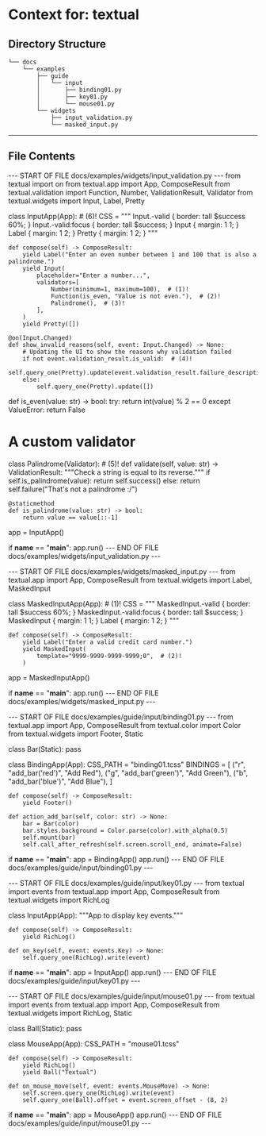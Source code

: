 # Context for: textual

## Directory Structure

```textual/
└── docs
    └── examples
        ├── guide
        │   └── input
        │       ├── binding01.py
        │       ├── key01.py
        │       └── mouse01.py
        └── widgets
            ├── input_validation.py
            └── masked_input.py
```
---

## File Contents

--- START OF FILE docs/examples/widgets/input_validation.py ---
from textual import on
from textual.app import App, ComposeResult
from textual.validation import Function, Number, ValidationResult, Validator
from textual.widgets import Input, Label, Pretty


class InputApp(App):
    # (6)!
    CSS = """
    Input.-valid {
        border: tall $success 60%;
    }
    Input.-valid:focus {
        border: tall $success;
    }
    Input {
        margin: 1 1;
    }
    Label {
        margin: 1 2;
    }
    Pretty {
        margin: 1 2;
    }
    """

    def compose(self) -> ComposeResult:
        yield Label("Enter an even number between 1 and 100 that is also a palindrome.")
        yield Input(
            placeholder="Enter a number...",
            validators=[
                Number(minimum=1, maximum=100),  # (1)!
                Function(is_even, "Value is not even."),  # (2)!
                Palindrome(),  # (3)!
            ],
        )
        yield Pretty([])

    @on(Input.Changed)
    def show_invalid_reasons(self, event: Input.Changed) -> None:
        # Updating the UI to show the reasons why validation failed
        if not event.validation_result.is_valid:  # (4)!
            self.query_one(Pretty).update(event.validation_result.failure_descriptions)
        else:
            self.query_one(Pretty).update([])


def is_even(value: str) -> bool:
    try:
        return int(value) % 2 == 0
    except ValueError:
        return False


# A custom validator
class Palindrome(Validator):  # (5)!
    def validate(self, value: str) -> ValidationResult:
        """Check a string is equal to its reverse."""
        if self.is_palindrome(value):
            return self.success()
        else:
            return self.failure("That's not a palindrome :/")

    @staticmethod
    def is_palindrome(value: str) -> bool:
        return value == value[::-1]


app = InputApp()

if __name__ == "__main__":
    app.run()
--- END OF FILE docs/examples/widgets/input_validation.py ---


--- START OF FILE docs/examples/widgets/masked_input.py ---
from textual.app import App, ComposeResult
from textual.widgets import Label, MaskedInput


class MaskedInputApp(App):
    # (1)!
    CSS = """
    MaskedInput.-valid {
        border: tall $success 60%;
    }
    MaskedInput.-valid:focus {
        border: tall $success;
    }
    MaskedInput {
        margin: 1 1;
    }
    Label {
        margin: 1 2;
    }
    """

    def compose(self) -> ComposeResult:
        yield Label("Enter a valid credit card number.")
        yield MaskedInput(
            template="9999-9999-9999-9999;0",  # (2)!
        )


app = MaskedInputApp()

if __name__ == "__main__":
    app.run()
--- END OF FILE docs/examples/widgets/masked_input.py ---


--- START OF FILE docs/examples/guide/input/binding01.py ---
from textual.app import App, ComposeResult
from textual.color import Color
from textual.widgets import Footer, Static


class Bar(Static):
    pass


class BindingApp(App):
    CSS_PATH = "binding01.tcss"
    BINDINGS = [
        ("r", "add_bar('red')", "Add Red"),
        ("g", "add_bar('green')", "Add Green"),
        ("b", "add_bar('blue')", "Add Blue"),
    ]

    def compose(self) -> ComposeResult:
        yield Footer()

    def action_add_bar(self, color: str) -> None:
        bar = Bar(color)
        bar.styles.background = Color.parse(color).with_alpha(0.5)
        self.mount(bar)
        self.call_after_refresh(self.screen.scroll_end, animate=False)


if __name__ == "__main__":
    app = BindingApp()
    app.run()
--- END OF FILE docs/examples/guide/input/binding01.py ---


--- START OF FILE docs/examples/guide/input/key01.py ---
from textual import events
from textual.app import App, ComposeResult
from textual.widgets import RichLog


class InputApp(App):
    """App to display key events."""

    def compose(self) -> ComposeResult:
        yield RichLog()

    def on_key(self, event: events.Key) -> None:
        self.query_one(RichLog).write(event)


if __name__ == "__main__":
    app = InputApp()
    app.run()
--- END OF FILE docs/examples/guide/input/key01.py ---


--- START OF FILE docs/examples/guide/input/mouse01.py ---
from textual import events
from textual.app import App, ComposeResult
from textual.widgets import RichLog, Static


class Ball(Static):
    pass


class MouseApp(App):
    CSS_PATH = "mouse01.tcss"

    def compose(self) -> ComposeResult:
        yield RichLog()
        yield Ball("Textual")

    def on_mouse_move(self, event: events.MouseMove) -> None:
        self.screen.query_one(RichLog).write(event)
        self.query_one(Ball).offset = event.screen_offset - (8, 2)


if __name__ == "__main__":
    app = MouseApp()
    app.run()
--- END OF FILE docs/examples/guide/input/mouse01.py ---


